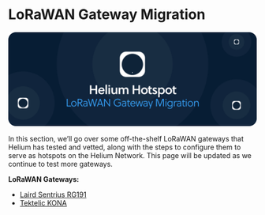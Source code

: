 # LoRaWAN Gateway Migration

![](../../.gitbook/assets/hotspot_migration.png)

In this section, we’ll go over some off-the-shelf LoRaWAN gateways that Helium has tested and vetted, along with the steps to configure them to serve as hotspots on the Helium Network. This page will be updated as we continue to test more gateways.

**LoRaWAN Gateways:**

* [Laird Sentrius RG191](laird.md)
* [Tektelic KONA](tektelic-kona.md)

​

